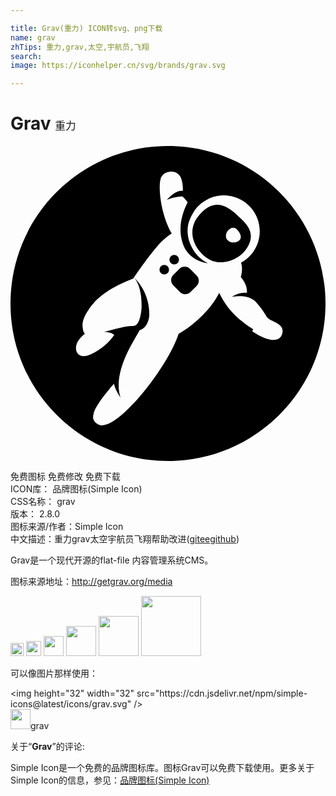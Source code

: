 ```yaml
---

title: Grav(重力) ICON转svg、png下载
name: grav
zhTips: 重力,grav,太空,宇航员,飞翔
search: 
image: https://iconhelper.cn/svg/brands/grav.svg

---
```


# Grav  <small style="font-size: 60%;font-weight: 100">重力</small>

<div id="svg" class="svg-wrap">
<svg role="img" viewBox="0 0 24 24" xmlns="http://www.w3.org/2000/svg"><title>Grav icon</title><path d="M12 0C5.373 0 0 5.373 0 12s5.373 12 12 12 12-5.373 12-12S18.627 0 12 0zm6.489 13.965c-1.251-.825-1.965-1.523-2.589-2.777-.427.859-1.421 2.135-3.098 3.139-.84 2.61-4.823 7.605-6.113 6.885-.381-.195-.452-.48-.367-.765.093-.704 1.566-2.34 1.566-2.34s.029.345.494 1.065c-.629-1.936 1.021-4.305 1.456-5.131.689-.209.734-1.095.734-1.095.046-1.364-.569-2.34-1.155-2.94.421.525.556 1.306.57 2.025v.255c-.029.601-.21 1.41-.585 1.41v.016c-.39-.016-.885.074-1.319.21l-.961.239s.51-.015.78.226c-.314.51-1.005 1.125-1.771 1.484-1.109.525-1.439-.51-.869-1.17.135-.165.285-.3.404-.404-.09-.09-.135-.21-.149-.36-.075-.345-.045-.78.45-1.485.09-.149.21-.3.345-.449l.015-.016.016-.015v-.015c.029-.046.074-.076.104-.12.57-.585 1.485-1.2 2.911-1.74 1.694-2.49 2.309-2.956 2.309-2.956.181-.179.511-.419.615-.479-.87-1.515-1.049-3.646-.824-4.215-.03.03-.046.06-.061.105.09-.195.135-.255.225-.36.24-.27 1.035-.42 1.336.18.15.315.18.735.18 1.035-.645-.029-1.215.69-1.215.69s.524-.24 1.186-.255c0 0 .179.164.389.449-.284.556-.779 1.725-.42 2.971.061.24.15.45.256.629.015.016.015.016.015.031l.03.029c.585.886 1.649.976 1.649.976-.495-.24-.915-.646-1.169-1.125-.136-.255-.227-.48-.271-.646-.285-1.08.135-1.725.375-2.145.54-.84 1.544-1.351 2.609-1.23 1.5.165 2.581 1.53 2.399 3.03-.104.915-.659 1.681-1.409 2.085.181.494-.015 1.08-.015 1.08.449.57.479.9.465 1.215-.585-.09-1.141.301-1.141.301s1.111-.256 1.756.314c.42.449.704.87.869 1.17.24.435 1.35.465 1.229 1.23-.135.779-.989.779-2.31-.09l.074-.151zm-4.824-4.61c-.22-.219-.574-.219-.795 0l-.465.468c-.222.21-.222.57 0 .796l.51.51c.222.225.577.21.795 0l.47-.466c.221-.225.221-.585 0-.794l-.515-.525v.011zm-2.205-.186c-.14.14-.14.368 0 .511.141.138.368.138.51 0 .14-.143.14-.371 0-.511-.142-.141-.369-.141-.51 0zm1.269-.252c.142-.139.142-.366 0-.51-.141-.138-.367-.138-.51 0-.139.144-.139.371 0 .51.142.142.369.142.51 0zm5.385-1.304c.591-1.131-.247-1.791-.825-2.332-.924-.87-1.846-1.245-2.9-.029-1.052 1.199-.383 2.609.58 3.284.96.69 2.535.226 3.135-.915l.01-.008zm-1.595-.463c-.372-.445.322-1.252.757-.77.8.89-.387 1.216-.757.77z"/></svg>
</div>
<detail full-name='grav'></detail>

<div class="detail-page">
<p>
<span><span class="badge-success badge">免费图标</span> <span class="badge-success badge">免费修改</span>  <span class="badge-success badge">免费下载</span> </span>
<br/>
<span>
ICON库：
<span class="badge-secondary badge">品牌图标(Simple Icon)</span> 
</span>
<br/>
<span>
CSS名称：
<span class="badge-secondary badge">grav</span> 
</span>

<br/>
<span>
版本：
<span class="badge-secondary badge">2.8.0</span> 
</span>
<br/>
<span>图标来源/作者：<span class="badge-light badge">Simple Icon</span></span> 
<br/>
<span class="zh-detail">中文描述：<span class="badge-primary badge">重力</span><span class="badge-primary badge">grav</span><span class="badge-primary badge">太空</span><span class="badge-primary badge">宇航员</span><span class="badge-primary badge">飞翔</span><span class="help-link"><span>帮助改进</span>(<a href="https://gitee.com/liuwave/icon-helper/edit/master/json/brands/grav.json" target="_blank" rel="noopener noreferrer">gitee</a><a href="https://github.com/liuwave/icon-helper/edit/master/json/brands/grav.json" target="_blank" rel="noopener noreferrer">github</a></span>)</span><br/>
</p>
</div><div class="description description alert alert-light"><p>Grav是一个现代开源的flat-file 内容管理系统CMS。</p><p>图标来源地址：<a href="http://getgrav.org/media" target="_blank" rel="noopener noreferrer">http://getgrav.org/media</a></p></div>
<div class="alert alert-dark">
<img height="21" width="21" src="https://cdn.jsdelivr.net/npm/simple-icons@latest/icons/grav.svg" />
<img height="24" width="24" src="https://cdn.jsdelivr.net/npm/simple-icons@latest/icons/grav.svg" />
<img height="32" width="32" src="https://cdn.jsdelivr.net/npm/simple-icons@latest/icons/grav.svg" />
<img height="48" width="48" src="https://cdn.jsdelivr.net/npm/simple-icons@latest/icons/grav.svg" />
<img height="64" width="64" src="https://cdn.jsdelivr.net/npm/simple-icons@latest/icons/grav.svg" />
<img height="96" width="96" src="https://cdn.jsdelivr.net/npm/simple-icons@latest/icons/grav.svg" />

</div>
<div>
  <p>可以像图片那样使用：    
  </p>
  <div class="alert alert-primary" style="font-size: 14px">
    &lt;img height="32" width="32" src="https://cdn.jsdelivr.net/npm/simple-icons@latest/icons/grav.svg" /&gt;
    <copy-btn content='<img height="32" width="32" src="https://cdn.jsdelivr.net/npm/simple-icons@latest/icons/grav.svg" />'></copy-btn>
  </div>
  <div class="alert alert-secondary">
    <img height="32" width="32" src="https://cdn.jsdelivr.net/npm/simple-icons@latest/icons/grav.svg" />grav
    <copy-btn content="grav" btn-title="复制图标名称"></copy-btn>
  </div>
</div>
<div class="icon-detail__container">
<p>关于“<b>Grav</b>”的评论:</p>
</div>
<Vssue title="关于“Grav”的评论" />
<div><p>Simple Icon是一个免费的品牌图标库。图标Grav可以免费下载使用。更多关于  Simple Icon的信息，参见：<a target="_blank" href="https://iconhelper.cn/brands.html">品牌图标(Simple Icon)</a>
</p></div>
